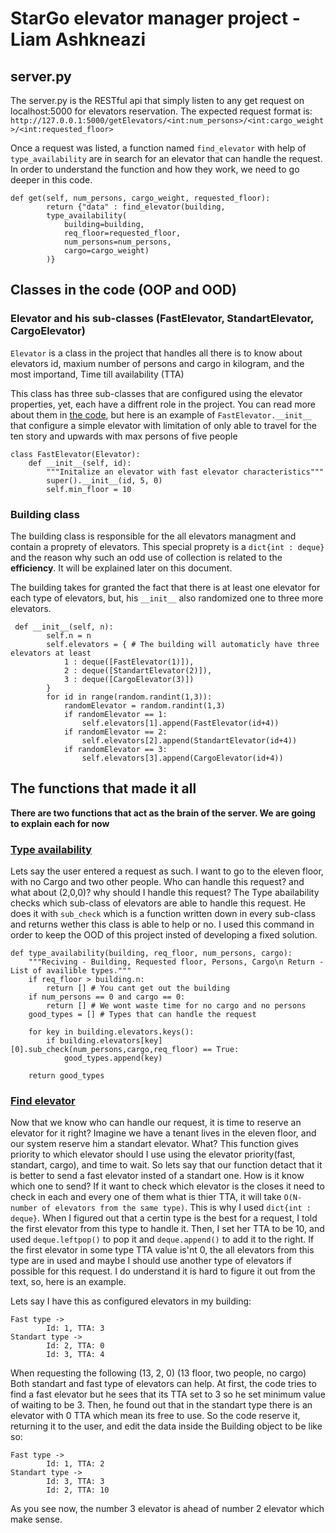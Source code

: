 # StarGo elevator manager project - Liam Ashkneazi
## server.py 
The server.py is the RESTful api that simply listen to any get request on localhost:5000 for elevators reservation. 
The expected request format is: `http://127.0.0.1:5000/getElevators/<int:num_persons>/<int:cargo_weight>/<int:requested_floor>`

Once a request was listed, a function named `find_elevator` with help of `type_availability` are in search for an elevator
that can handle the request. In order to understand the function and how they work, we need to go deeper in this code.
```
def get(self, num_persons, cargo_weight, requested_floor):
        return {"data" : find_elevator(building,
        type_availability(
            building=building,
            req_floor=requested_floor,
            num_persons=num_persons,
            cargo=cargo_weight)
        )}
```
## Classes in the code (OOP and OOD)
### Elevator and his sub-classes (FastElevator, StandartElevator, CargoElevator)
`Elevator` is a class in the project that handles all there is to know about elevators id, maxium number of persons and 
cargo in kilogram, and the most importand, Time till availability (TTA)

This class has three sub-classes that are configured using the elevator properties, yet, each have a diffrent role in
the project. You can read more about them in [the code](https://github.com/liam22222/elevator_manager/blob/main/classes/Elevator_classes.py), but here is an example
of `FastElevator.__init__` that configure a simple elevator with limitation of only able to travel for the ten story and upwards with max persons of five people
```
class FastElevator(Elevator):
    def __init__(self, id):
        """Initalize an elevator with fast elevator characteristics"""
        super().__init__(id, 5, 0)
        self.min_floor = 10
```

### Building class
The building class is responsible for the all elevators managment and contain a proprety of elevators. This special
proprety is a `dict{int : deque}` and the reason why such an odd use of collection is related to the **efficiency**.
It will be explained later on this document.

The building takes for granted the fact that there is at least one elevator for each type of elevators, but, his
``__init__`` also randomized one to three more elevators. 
```
 def __init__(self, n):
        self.n = n 
        self.elevators = { # The building will automaticly have three elevators at least
            1 : deque([FastElevator(1)]),
            2 : deque([StandartElevator(2)]),
            3 : deque([CargoElevator(3)]) 
        }
        for id in range(random.randint(1,3)):
            randomElevator = random.randint(1,3)
            if randomElevator == 1:
                self.elevators[1].append(FastElevator(id+4))
            if randomElevator == 2:
                self.elevators[2].append(StandartElevator(id+4))
            if randomElevator == 3:
                self.elevators[3].append(CargoElevator(id+4))
```
## The functions that made it all
**There are two functions that act as the brain of the server. We are going to explain each for now**
### [Type availability](https://github.com/liam22222/elevator_manager/blob/main/classes/side_functions.py#L8)
Lets say the user entered a request as such. I want to go to the eleven floor, with no Cargo and two other people. 
Who can handle this request? and what about (2,0,0)? why should I handle this request?
The Type abailability checks which sub-class of elevators are able to handle this request. He does it with `sub_check`
which is a function written down in every sub-class and returns wether this class is able to help or no. 
I used this command in order to keep the OOD of this project insted of developing a fixed solution.
```
def type_availability(building, req_floor, num_persons, cargo):
    """Reciving - Building, Requested floor, Persons, Cargo\n Return - List of availible types."""
    if req_floor > building.n:
        return [] # You cant get out the building
    if num_persons == 0 and cargo == 0:
        return [] # We wont waste time for no cargo and no persons
    good_types = [] # Types that can handle the request

    for key in building.elevators.keys():
        if building.elevators[key][0].sub_check(num_persons,cargo,req_floor) == True:
            good_types.append(key)

    return good_types

```
### [Find elevator](https://github.com/liam22222/elevator_manager/blob/main/classes/side_functions.py#L22)
Now that we know who can handle our request, it is time to reserve an elevator for it right?
Imagine we have a tenant lives in the eleven floor, and our system reserve him a standart elevator. What?
This function gives priority to which elevator should I use using the elevator priority(fast, standart, cargo), and time to wait.
So lets say that our function detact that it is better to send a fast elevator insted of a standart one. How is it know which one to send? If it want to check which elevator is the closes it need to check in each and every one of them what is thier TTA, it will take `O(N-number of elevators from the same type)`.
This is why I used `dict{int : deque}`.
When I figured out that a certin type is the best for a request, I told the first elevator from this type to handle it. Then, I set her TTA to be 10, and used `deque.leftpop()` to pop it and `deque.append()` to add it to the right.
If the first elevator in some type TTA value is'nt 0, the all elevators from this type are in used and maybe I should use another type of elevators if possible for this request.
I do understand it is hard to figure it out from the text, so, here is an example.

Lets say I have this as configured elevators in my building: 
```
Fast type ->
        Id: 1, TTA: 3
Standart type ->
        Id: 2, TTA: 0
        Id: 3, TTA: 4
```
When requesting the following (13, 2, 0) (13 floor, two people, no cargo) Both standart and fast type of elevators can help. At first, the code tries to find a fast elevator but he sees that its TTA set to 3 so he set minimum value of waiting to be 3.
Then, he found out that in the standart type there is an elevator with 0 TTA which mean its free to use. So the code reserve it, returning it to the user, and edit the data inside the Building object to be like so: 

```
Fast type ->
        Id: 1, TTA: 2
Standart type ->
        Id: 3, TTA: 3
        Id: 2, TTA: 10
```
As you see now, the number 3 elevator is ahead of number 2 elevator which make sense. 
